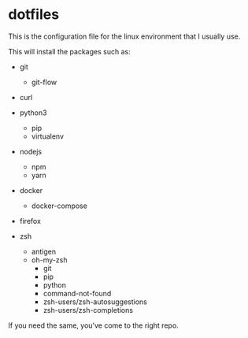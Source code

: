 # dotfiles

This is the configuration file for the linux environment that I usually use.

This will install the packages such as:

* git
    - git-flow

* curl
* python3
    - pip
    - virtualenv

* nodejs
    - npm
    - yarn

* docker
    - docker-compose

* firefox
* zsh
    - antigen
    - oh-my-zsh
        - git
        - pip
        - python
        - command-not-found
        - zsh-users/zsh-autosuggestions
        - zsh-users/zsh-completions

If you need the same, you've come to the right repo.
